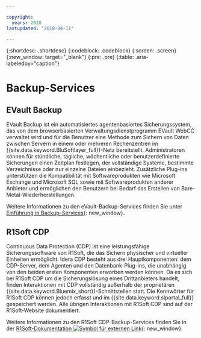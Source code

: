 ```yaml
---

copyright:
  years: 2018
lastupdated: "2018-04-11"

---
```

{:shortdesc: .shortdesc}
{:codeblock: .codeblock}
{:screen: .screen}
{:new_window: target="_blank"}
{:pre: .pre}
{:table: .aria-labeledby="caption"}

# Backup-Services

## EVault Backup

EVault Backup ist ein automatisiertes agentenbasiertes Sicherungssystem, das von dem browserbasierten Verwaltungsdienstprogramm EVault WebCC verwaltet wird und für die Benutzer eine Methode zum Sichern von Daten zwischen Servern in einem oder mehreren Rechenzentren im {{site.data.keyword.BluSoftlayer_full}}-Netz bereitstellt.  Administratoren können für stündliche, tägliche, wöchentliche oder benutzerdefinierte Sicherungen einen Zeitplan festlegen, der vollständige Systeme, bestimmte Verzeichnisse oder nur einzelne Dateien einbezieht.  Zusätzliche Plug-ins unterstützen die Kompatibilität mit Softwareprodukten wie Microsoft Exchange und Microsoft SQL sowie mit Softwareprodukten anderer Anbieter und ermöglichen den Benutzern bei Bedarf das Erstellen von Bare-Metal-Wiederherstellungen.

Weitere Informationen zu den eVault-Backup-Services finden Sie unter [Einführung in Backup-Services](../infrastructure/Backup/index.html){: new_window}.

## R1Soft CDP

Continuous Data Protection (CDP) ist eine leistungsfähige Sicherungssoftware von R1Soft, die das Sichern physischer und virtueller Einheiten ermöglicht. Idera CDP besteht aus drei Hauptkomponenten: dem CDP-Server, dem Agenten und den Datenbank-Plug-ins, die unabhängig von den beiden ersten Komponenten erworben werden können.  Da es sich bei R1Soft CDP um die Sicherungslösung eines Drittanbieters handelt, finden Interaktionen mit CDP vollständig außerhalb der proprietären {{site.data.keyword.Bluemix_short}}-Schnittstellen statt. Die Kennwörter für R1Soft CDP können jedoch erfasst und im {{site.data.keyword.slportal_full}} gespeichert werden.  Alle übrigen Interaktionen mit R1Soft CDP sind auf der R1Soft-Website dokumentiert.

Weitere Informationen zu den R1Soft CDP-Backup-Services finden Sie in der [R1Soft-Dokumentation ![Symbol für externen Link](../icons/launch-glyph.svg "Symbol für externen Link")](http://wiki.r1soft.com/display/ServerBackupManager/Home){: new_window}.
